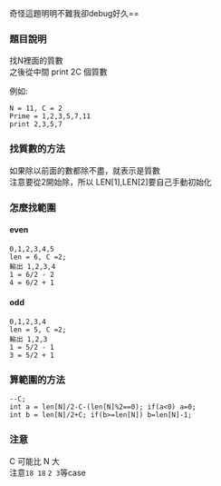奇怪這題明明不難我卻debug好久==

### 題目說明
找N裡面的質數  
之後從中間 print 2C 個質數  

例如:
```
N = 11, C = 2 
Prime = 1,2,3,5,7,11
print 2,3,5,7
```
### 找質數的方法
如果除以前面的數都除不盡，就表示是質數  
注意要從2開始除，所以 LEN[1],LEN[2]要自己手動初始化  

### 怎麼找範圍
#### even
```
0,1,2,3,4,5
len = 6, C =2;
輸出 1,2,3,4
1 = 6/2 - 2
4 = 6/2 + 1
```
#### odd
```
0,1,2,3,4
len = 5, C =2;
輸出 1,2,3
1 = 5/2 - 1
3 = 5/2 + 1
```

### 算範圍的方法
```
--C;
int a = len[N]/2-C-(len[N]%2==0); if(a<0) a=0;
int b = len[N]/2+C; if(b>=len[N]) b=len[N]-1;
```

### 注意
C 可能比 N 大  
注意`18 18` `2 3`等case
